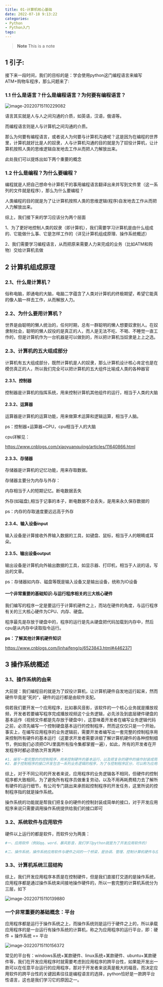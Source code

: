 ```yaml
---
title: 01-计算机核心基础
date: 2022-07-18 9:13:22
categories:
- Python
- Python入门
tags:
---
```


> **Note**
> This is a note

## 1 引子:

接下来一段时间，我们的目标的是：学会使用python这门编程语言来编写ATM+购物车程序，那么问题来了:

### 1.1 什么是语言？什么是编程语言？为何要有编程语言？

![image-20220715110229082](../../../img/image-20220715110229082.png)

语言其实就是人与人之间沟通的介质，如英语，汉语，俄语等。

而编程语言则是人与计算机之间沟通的介质。

那么为何要有编程语言，或者说人为何要与计算机沟通呢？这是因为在编程的世界里，计算机就好比是人的奴隶，人与计算机沟通的目的就是为了奴役计算机，让计算机按照人类的思维逻辑自发地去工作从而把人力解放出来。

此处我们可以提炼出如下两个重要的概念

### 1.2 什么是编程？为什么要编程？

编程就是人把自己想命令计算机干的事用编程语言翻译出来并写到文件里（这一系列的文件就是程序），那么为什么要编程？

人类编程的目的就是为了让计算机按照人类的思维逻辑(程序)自发地去工作从而把人力解放出来。

综上，我们接下来的学习应该分为两个层面

1、为了更好地控制人类的奴隶（即计算机），我们需要学习计算机是由什么组成的、它能做什么事、它是怎样工作的（详见计算机组成原理、操作系统概述）

2、我们需要学习编程语言，从而把原来需要人力来完成的业务（比如ATM和购物）交给计算机去做



## 2 计算机组成原理

### 2.1、什么是计算机？

俗称电脑，即通电的大脑，电脑二字蕴含了人类对计算机的终极期望，希望它能真的像人脑一样去工作，从而解放人力。

### 2.2、为什么要用计算机？

世界是由聪明的懒人统治的，任何时期，总有一群聪明的懒人想要奴隶别人。在奴隶制社会，聪明的懒人奴役的是真正的人，而人是无法不吃、不喝、不睡觉一直工作的，但是计算机作为一台机器是可以做到的，所以把计算机当奴隶是上上之选。

### 2.3、计算机的五大组成部分

计算机有五大组成部分，既然计算机是人的奴隶，那么计算机设计核心肯定也是在模仿真正的人，所以我们完全可以把计算机的五大组件比喻成人类的各种器官

#### 2.3.1、控制器

控制器是计算机的指挥系统，用来控制计算机其他组件的运行，相当于人类的大脑

#### 2.3.2、运算器

运算器是计算机的运算功能，用来做算术运算和逻辑运算，相当于人脑。

ps：控制器+运算器=CPU，cpu相当于人的大脑

cpu详解见：

https://www.cnblogs.com/xiaoyuanqujing/articles/11640866.html

#### 2.3.3、存储器

存储器是计算机的记忆功能，用来存取数据。

存储器主要分为内存与外存：

 内存相当于人的短期记忆。断电数据丢失

 外存(如磁盘),相当于记事的本子，断电数据不会丢失，是用来永久保存数据的

 ps：内存的存取速度要远远高于外存

#### 2.3.4、输入设备input

输入设备是计算接收外界输入数据的工具，如键盘、鼠标，相当于人的眼睛或耳朵。

#### 2.3.5、输出设备output

输出设备是计算机向外输出数据的工具，如显示器、打印机，相当于人说的话，写出的文章。

ps：存储器如内存、磁盘等既是输入设备又是输出设备，统称为IO设备

#### 一个非常重要的基础知识:与运行程序相关的三大核心硬件

我们编写的程序一定是要运行于计算机硬件之上，而站在硬件的角度，与运行程序有关的三大核心硬件为CPU、内存、硬盘。

程序最先是存放于硬盘中的，程序的运行是先从硬盘把代码加载到内存中，然后cpu是从内存中读取指令运行。

**ps：了解其他计算机硬件知识**

https://www.cnblogs.com/linhaifeng/p/6523843.html#4462371



## 3 操作系统概述

### 3.1、操作系统的由来

 大前提：我们编程目的就是为了奴役计算机，让计算机硬件自发地运行起来，然而硬件毕竟是”死的“，硬件的运行都是由软件支配。

 倘若我们要开发一个应用程序，比如暴风音影，该软件的一个核心业务就是播放视频，开发者若要编写程序完成播放视频这个业务逻辑，必先涉及到底层硬件硬盘的基本运作（视频文件都是先存放于硬盘中），这意味着开发者在编写业务逻辑代码之前，必须先编写一个控制硬盘基本运行的控制程序，然而这仅仅只是一个开始，事实上，在编写应用程序的业务逻辑前，需要开发者编写出一套完整的控制程序用来控制所有硬件的基本运行（这要求开发者需要详细了解计算机硬件的各种控制细节，例如我们必须把CPU里面所有指令集都掌握一遍），如此，所有的开发者在开发程序时都必须依次开发两种：

```python
#1、编写一套完整的的控制程序，用来控制硬件的基本运行，以及把复杂的硬件的操作封装成简单的接口
#2、基于控制程序的接口开发包含一系列业务逻辑的程序，为了与控制程序区分，可以称为应用程序，以ATM这款应用程序为例，业务逻辑有提款、转账、查询余额等
```

 综上，对于不同公司的开发者来说，应用程序的业务逻辑各不相同，但硬件的控制程序都大致相同，为了避免所有程序员做重复劳动，以及不用再耗费精力去了解所有硬件的运行细节，有公司专门跳出来承担起控制程序的开发任务，这里所说的控制程序指的就是操作系统。

 操作系统的功能就是帮我们把复杂的硬件的控制封装成简单的接口，对于开发应用程序来说只需要调用操作系统提供给我们的接口即可

### 3.2、系统软件与应用软件

硬件以上运行的都是软件，而软件分为两类：

```python
#一、应用软件（例如qq、word、暴风影音，我们学习python就是为了开发应用软件的）

#二、操作系统，操作系统应用软件与硬件之间的一个桥梁，是协调、管理、控制计算机硬件与应用软件资源的控制程序。
```

### 3.3、计算机系统三层结构

综上，我们开发应用程序本质是在控制硬件，但是我们直接打交道的是操作系统，应用程序都是通过操作系统来间接地操作硬件的，所以一套完整的计算机系统分为三层，如下

![image-20220715110139880](../../../img/image-20220715110139880.png)

### 一个非常重要的基础概念：平台

应用程序都是运行于操作系统之上，而操作系统则是运行于硬件之上的，所以承载应用程序的是一台运行有操作系统的计算机，称之为应用程序的运行平台，即：硬件 + 操作系统 == 平台

![image-20220715110156372](../../../img/image-20220715110156372.png)

常见的平台有：windows系统+某款硬件、linux系统+某款硬件、ubuntu+某款硬件等，我们在开发应用程序时就需要考虑到应用程序的跨平台性，如果能开发出一款可以在任意平台运行的应用程序，那对于开发者来说真是极大的福音。而决定应用软件的跨平台性的关键因素往往是编程语言的选择，python恰好是一款跨平台性语言，这也是我们学习它的原因之一。